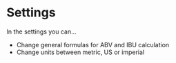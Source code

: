 # Settings

In the settings you can...

* Change general formulas for ABV and IBU calculation
* Change units between metric, US or imperial

